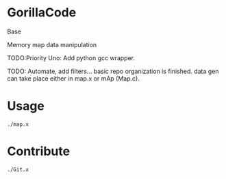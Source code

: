 GorillaCode
===========

Base

Memory map data manipulation

TODO:Priority Uno: Add python gcc wrapper.

TODO: Automate, add filters... basic repo organization is finished. data gen can take place either in map.x or mAp (Map.c).

Usage
===========
	./map.x


Contribute
===========
	./Git.x
